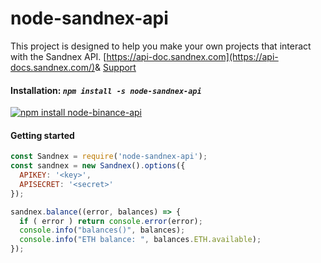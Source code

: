 # node-sandnex-api
This project is designed to help you make your own projects that interact with the Sandnex API.
<a href="https://sandnex.com">[https://api-doc.sandnex.com](https://api-docs.sandnex.com/)</a>&amp;
<a href="https://t.me/sandnex">Support</a>

#### Installation: *`npm install -s node-sandnex-api`*
[![npm install node-binance-api](https://api-docs.sandnex.com/images/sand-logo-0d9fa8ee.png)](https://npmjs.org/package/node-sandnex-api)

#### Getting started
```javascript
const Sandnex = require('node-sandnex-api');
const sandnex = new Sandnex().options({
  APIKEY: '<key>',
  APISECRET: '<secret>'
});
```

```javascript
sandnex.balance((error, balances) => {
  if ( error ) return console.error(error);
  console.info("balances()", balances);
  console.info("ETH balance: ", balances.ETH.available);
});
```
